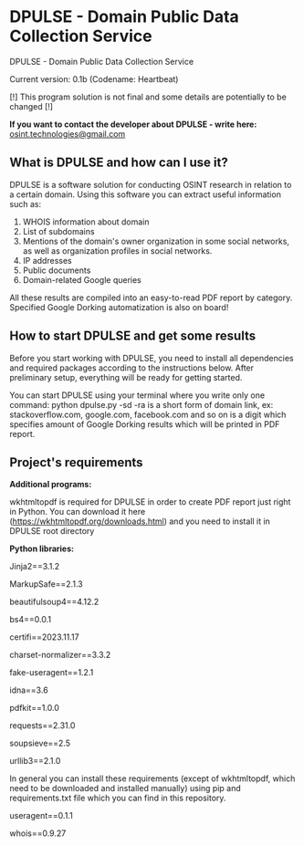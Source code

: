 # DPULSE - Domain Public Data Collection Service 

DPULSE - Domain Public Data Collection Service 

Current version: 0.1b (Codename: Heartbeat)

[!] This program solution is not final and some details are potentially to be changed [!]

**If you want to contact the developer about DPULSE - write here:** osint.technologies@gmail.com

## What is DPULSE and how can I use it?

DPULSE is a software solution for conducting OSINT research in relation to a certain domain. Using this software you can extract useful information such as:
1) WHOIS information about domain
2) List of subdomains
3) Mentions of the domain's owner organization in some social networks, as well as organization profiles in social networks.
4) IP addresses
5) Public documents
6) Domain-related Google queries

All these results are compiled into an easy-to-read PDF report by category. Specified Google Dorking automatization is also on board!

## How to start DPULSE and get some results 

Before you start working with DPULSE, you need to install all dependencies and required packages according to the instructions below. After preliminary setup, everything will be ready for getting started.

You can start DPULSE using your terminal where you write only one command: python dpulse.py -sd <url> -ra <n>
<url> is a short form of domain link, ex: stackoverflow.com, google.com, facebook.com and so on
<n> is a digit which specifies amount of Google Dorking results which will be printed in PDF report.

## Project's requirements 

**Additional programs:**

wkhtmltopdf is required for DPULSE in order to create PDF report just right in Python. You can download it here (https://wkhtmltopdf.org/downloads.html) and you need to install it in DPULSE root directory

**Python libraries:**

Jinja2==3.1.2 

MarkupSafe==2.1.3

beautifulsoup4==4.12.2

bs4==0.0.1

certifi==2023.11.17

charset-normalizer==3.3.2

fake-useragent==1.2.1

idna==3.6

pdfkit==1.0.0

requests==2.31.0

soupsieve==2.5

urllib3==2.1.0

In general you can install these requirements (except of wkhtmltopdf, which need to be downloaded and installed manually) using pip and requirements.txt file which you can find in this repository.

useragent==0.1.1

whois==0.9.27
